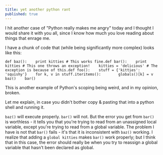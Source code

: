 ```yaml
---
title: yet another python rant
published: true
---
```


I hit another case of "Python really makes me angry" today and I thought
I would share it with you all, since I know how much you love reading
about things that enrage me.

<p>
I have a chunk of code that (while being significantly more complex)
looks like this:  

    def baz():    print kitties # This works fine.def bar():    print kitties # This one throws an exception!    kitties = 'delicious' # The exception is because of this.def foo():    stuff = {'kitties': 'squishy'}    for k, v in stuff.iteritems():        globals()[k] = v    baz()    bar()

</p>
This is another example of Python's scoping being weird, and in my
opinion, broken.

Let me explain, in case you didn't bother copy & pasting that into a
python shell and running it.

`baz()` will execute properly. `bar()` will not. But the error you get
from `bar()` is worthless - it tells you that you're trying to read from
an unassigned local variable, except you're trying to read from a global
variable. The problem I have is not that `bar()` fails - it's that it is
inconsistent with `baz()` working. I realize that adding a
`global kitties` makes `bar()` work properly; but I think that in this
case, the error should really be when you try to reassign a global
variable that hasn't been declared as global.
